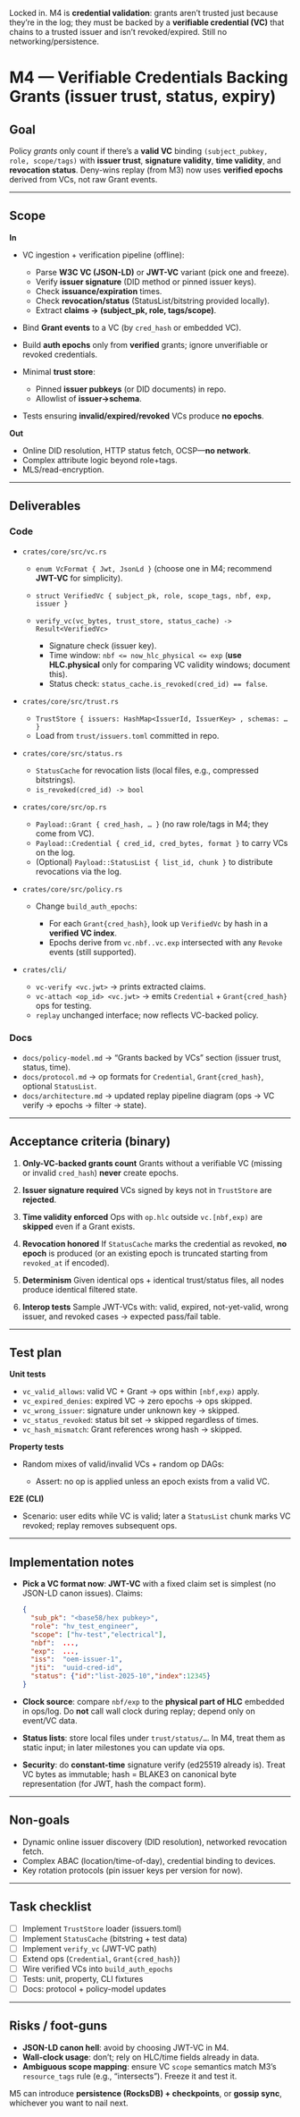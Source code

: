 Locked in. M4 is **credential validation**: grants aren’t trusted just because they’re in the log; they must be backed by a **verifiable credential (VC)** that chains to a trusted issuer and isn’t revoked/expired. Still no networking/persistence.

# M4 — Verifiable Credentials Backing Grants (issuer trust, status, expiry)

## Goal

Policy *grants* only count if there’s a **valid VC** binding `(subject_pubkey, role, scope/tags)` with **issuer trust**, **signature validity**, **time validity**, and **revocation status**. Deny-wins replay (from M3) now uses **verified epochs** derived from VCs, not raw Grant events.

---

## Scope

**In**

* VC ingestion + verification pipeline (offline):

  * Parse **W3C VC (JSON-LD)** or **JWT-VC** variant (pick one and freeze).
  * Verify **issuer signature** (DID method or pinned issuer keys).
  * Check **issuance/expiration** times.
  * Check **revocation/status** (StatusList/bitstring provided locally).
  * Extract **claims → (subject_pk, role, tags/scope)**.
* Bind **Grant events** to a VC (by `cred_hash` or embedded VC).
* Build **auth epochs** only from **verified** grants; ignore unverifiable or revoked credentials.
* Minimal **trust store**:

  * Pinned **issuer pubkeys** (or DID documents) in repo.
  * Allowlist of **issuer→schema**.
* Tests ensuring **invalid/expired/revoked** VCs produce **no epochs**.

**Out**

* Online DID resolution, HTTP status fetch, OCSP—**no network**.
* Complex attribute logic beyond role+tags.
* MLS/read-encryption.

---

## Deliverables

### Code

* `crates/core/src/vc.rs`

  * `enum VcFormat { Jwt, JsonLd }` (choose one in M4; recommend **JWT-VC** for simplicity).
  * `struct VerifiedVc { subject_pk, role, scope_tags, nbf, exp, issuer }`
  * `verify_vc(vc_bytes, trust_store, status_cache) -> Result<VerifiedVc>`

    * Signature check (issuer key).
    * Time window: `nbf <= now_hlc_physical <= exp` (**use HLC.physical** only for comparing VC validity windows; document this).
    * Status check: `status_cache.is_revoked(cred_id) == false`.
* `crates/core/src/trust.rs`

  * `TrustStore { issuers: HashMap<IssuerId, IssuerKey> , schemas: … }`
  * Load from `trust/issuers.toml` committed in repo.
* `crates/core/src/status.rs`

  * `StatusCache` for revocation lists (local files, e.g., compressed bitstrings).
  * `is_revoked(cred_id) -> bool`
* `crates/core/src/op.rs`

  * `Payload::Grant { cred_hash, … }` (no raw role/tags in M4; they come from VC).
  * `Payload::Credential { cred_id, cred_bytes, format }` to carry VCs on the log.
  * (Optional) `Payload::StatusList { list_id, chunk }` to distribute revocations via the log.
* `crates/core/src/policy.rs`

  * Change `build_auth_epochs`:

    * For each `Grant{cred_hash}`, look up `VerifiedVc` by hash in a **verified VC index**.
    * Epochs derive from `vc.nbf..vc.exp` intersected with any `Revoke` events (still supported).
* `crates/cli/`

  * `vc-verify <vc.jwt>` → prints extracted claims.
  * `vc-attach <op_id> <vc.jwt>` → emits `Credential` + `Grant{cred_hash}` ops for testing.
  * `replay` unchanged interface; now reflects VC-backed policy.

### Docs

* `docs/policy-model.md` → “Grants backed by VCs” section (issuer trust, status, time).
* `docs/protocol.md` → op formats for `Credential`, `Grant{cred_hash}`, optional `StatusList`.
* `docs/architecture.md` → updated replay pipeline diagram (ops → VC verify → epochs → filter → state).

---

## Acceptance criteria (binary)

1. **Only-VC-backed grants count**
   Grants without a verifiable VC (missing or invalid `cred_hash`) **never** create epochs.

2. **Issuer signature required**
   VCs signed by keys not in `TrustStore` are **rejected**.

3. **Time validity enforced**
   Ops with `op.hlc` outside `vc.[nbf,exp)` are **skipped** even if a Grant exists.

4. **Revocation honored**
   If `StatusCache` marks the credential as revoked, **no epoch** is produced (or an existing epoch is truncated starting from `revoked_at` if encoded).

5. **Determinism**
   Given identical ops + identical trust/status files, all nodes produce identical filtered state.

6. **Interop tests**
   Sample JWT-VCs with: valid, expired, not-yet-valid, wrong issuer, and revoked cases → expected pass/fail table.

---

## Test plan

**Unit tests**

* `vc_valid_allows`: valid VC + Grant → ops within `[nbf,exp)` apply.
* `vc_expired_denies`: expired VC → zero epochs → ops skipped.
* `vc_wrong_issuer`: signature under unknown key → skipped.
* `vc_status_revoked`: status bit set → skipped regardless of times.
* `vc_hash_mismatch`: Grant references wrong hash → skipped.

**Property tests**

* Random mixes of valid/invalid VCs + random op DAGs:

  * Assert: no op is applied unless an epoch exists from a valid VC.

**E2E (CLI)**

* Scenario: user edits while VC is valid; later a `StatusList` chunk marks VC revoked; replay removes subsequent ops.

---

## Implementation notes

* **Pick a VC format now**: **JWT-VC** with a fixed claim set is simplest (no JSON-LD canon issues). Claims:

  ```json
  {
    "sub_pk": "<base58/hex pubkey>",
    "role": "hv_test_engineer",
    "scope": ["hv-test","electrical"],
    "nbf":  ...,
    "exp":  ...,
    "iss":  "oem-issuer-1",
    "jti":  "uuid-cred-id",
    "status": {"id":"list-2025-10","index":12345}
  }
  ```
* **Clock source**: compare `nbf/exp` to the **physical part of HLC** embedded in ops/log. Do **not** call wall clock during replay; depend only on event/VC data.
* **Status lists**: store local files under `trust/status/…`. In M4, treat them as static input; in later milestones you can update via ops.
* **Security**: do **constant-time** signature verify (ed25519 already is). Treat VC bytes as immutable; hash = BLAKE3 on canonical byte representation (for JWT, hash the compact form).

---

## Non-goals

* Dynamic online issuer discovery (DID resolution), networked revocation fetch.
* Complex ABAC (location/time-of-day), credential binding to devices.
* Key rotation protocols (pin issuer keys per version for now).

---

## Task checklist

* [ ] Implement `TrustStore` loader (issuers.toml)
* [ ] Implement `StatusCache` (bitstring + test data)
* [ ] Implement `verify_vc` (JWT-VC path)
* [ ] Extend ops (`Credential`, `Grant{cred_hash}`)
* [ ] Wire verified VCs into `build_auth_epochs`
* [ ] Tests: unit, property, CLI fixtures
* [ ] Docs: protocol + policy-model updates

---

## Risks / foot-guns

* **JSON-LD canon hell**: avoid by choosing JWT-VC in M4.
* **Wall-clock usage**: don’t; rely on HLC/time fields already in data.
* **Ambiguous scope mapping**: ensure VC `scope` semantics match M3’s `resource_tags` rule (e.g., “intersects”). Freeze it and test it.

M5 can introduce **persistence (RocksDB) + checkpoints**, or **gossip sync**, whichever you want to nail next.
